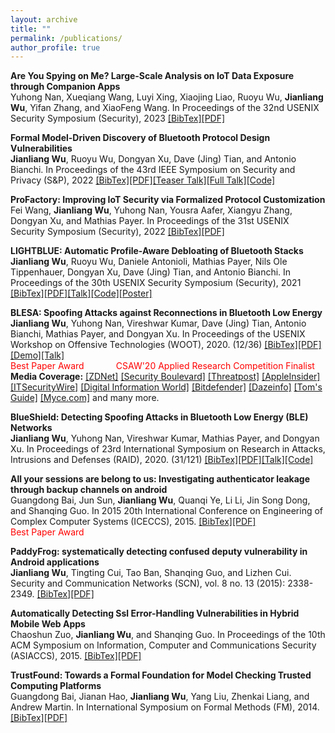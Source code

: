```yaml
---
layout: archive
title: ""
permalink: /publications/
author_profile: true
---
```

**Are You Spying on Me? Large‑Scale Analysis on IoT Data Exposure through Companion Apps**<br/>
Yuhong Nan, Xueqiang Wang, Luyi Xing, Xiaojing Liao, Ruoyu Wu, **Jianliang Wu**, Yifan Zhang, and XiaoFeng Wang. In Proceedings of the 32nd USENIX Security Symposium (Security), 2023
[[BibTex]](https://allenjlw.github.io/portfolio/bib-iotprofiler/)[[PDF]](https://github.com/allenjlw/allenjlw.github.io/raw/master/pdfpapers/iotprofiler.pdf)<br/>

**Formal Model-Driven Discovery of Bluetooth Protocol Design Vulnerabilities**<br/>
**Jianliang Wu**, Ruoyu Wu, Dongyan Xu, Dave (Jing) Tian, and Antonio Bianchi. In Proceedings of the 43rd IEEE Symposium on Security and Privacy (S&P), 2022
[[BibTex]](https://allenjlw.github.io/portfolio/bib-btverif/)[[PDF]](https://raw.githubusercontent.com/allenjlw/allenjlw.github.io/master/pdfpapers/btverif.pdf)[[Teaser Talk]](https://www.youtube.com/watch?v=ETXDSytyJzA&list=PL0pRF4xvoD0kDG7jJ6-muUa_Mj8wH-7kp&index=62)[[Full Talk]]()[[Code]](https://github.com/purseclab/btmodel_proverif)<br/>

**ProFactory: Improving IoT Security via Formalized Protocol Customization**<br/>
Fei Wang, **Jianliang Wu**, Yuhong Nan, Yousra Aafer, Xiangyu Zhang, Dongyan Xu, and Mathias Payer. In Proceedings of the 31st USENIX Security Symposium (Security), 2022
[[BibTex]](https://allenjlw.github.io/portfolio/bib-profactory/)[[PDF]](https://github.com/allenjlw/allenjlw.github.io/raw/master/pdfpapers/profactory.pdf)<br/>

**LIGHTBLUE: Automatic Profile-Aware Debloating of Bluetooth Stacks**<br/>
**Jianliang Wu**, Ruoyu Wu, Daniele Antonioli, Mathias Payer, Nils Ole Tippenhauer, Dongyan Xu, Dave (Jing) Tian, and Antonio Bianchi. In Proceedings of the 30th USENIX Security Symposium (Security), 2021
[[BibTex]](https://allenjlw.github.io/portfolio/bib-lightblue/)[[PDF]](https://github.com/allenjlw/allenjlw.github.io/raw/master/pdfpapers/lightblue.pdf)[[Talk]](https://allenjlw.github.io/talks/lightblue_talk/)[[Code]](https://github.com/purseclab/lightblue)[[Poster]](https://raw.githubusercontent.com/allenjlw/allenjlw.github.io/master/pdfpapers/lbposter.pdf)<br/>

**BLESA: Spoofing Attacks against Reconnections in Bluetooth Low Energy**<br/>
**Jianliang Wu**, Yuhong Nan, Vireshwar Kumar, Dave (Jing) Tian, Antonio Bianchi, Mathias Payer, and Dongyan Xu. In Proceedings of the USENIX Workshop on Offensive Technologies (WOOT), 2020. (12/36)
[[BibTex]](https://allenjlw.github.io/portfolio/bib-blesa/)[[PDF]](https://github.com/allenjlw/allenjlw.github.io/raw/master/pdfpapers/blesa.pdf)[[Demo]](https://allenjlw.github.io/talks/blesa_demo/)[[Talk]](https://allenjlw.github.io/talks/blesa_talk/)<br/>
<span style="color:red">Best Paper Award &nbsp; &nbsp; &nbsp; &nbsp; &nbsp; &nbsp; CSAW'20 Applied Research Competition Finalist</span><br/>
**Media Coverage:**
[[ZDNet]](https://www.zdnet.com/article/billions-of-devices-vulnerable-to-new-blesa-bluetooth-security-flaw/)
[[Security Boulevard]](https://securityboulevard.com/2020/07/bluetooth-reconnection-flaw-could-lead-to-spoofing-attacks/)
[[Threatpost]](https://threatpost.com/bluetooth-spoofing-bug-iot-devices/159291/)
[[AppleInsider]](https://appleinsider.com/articles/20/09/17/blesa-bluetooth-vulnerability-impacts-billions-of-devices-but-ios-users-are-safe)
[[ITSecurityWire]](https://itsecuritywire.com/quick-bytes/blesa-bluetooth-security-flaw-could-affect-billions-of-devices/)
[[Digital Information World]](https://www.digitalinformationworld.com/2020/09/the-new-blesa-bluetooth-security-flaw-can-keep-billions-of-devices-vulnerable.html)
[[Bitdefender]](https://www.bitdefender.com/box/blog/iot-news/new-blesa-bluetooth-vulnerability-affect-billions-iot-devices-researchers-warn/)
[[Dazeinfo]](https://dazeinfo.com/2020/09/17/bluetooth-vulnerability-blesa-devices-rick/)
[[Tom's Guide]](https://www.tomsguide.com/news/blesa-bluetooth-attack)
[[Myce.com]](https://www.myce.com/news/blesa-bluetooth-flaw-affects-iot-devices-94440/) and many more.

**BlueShield: Detecting Spoofing Attacks in Bluetooth Low Energy (BLE) Networks**<br/>
**Jianliang Wu**, Yuhong Nan, Vireshwar Kumar, Mathias Payer, and Dongyan Xu. In Proceedings of 23rd International Symposium on Research in Attacks, Intrusions and Defenses (RAID), 2020. (31/121)
[[BibTex]](https://allenjlw.github.io/portfolio/bib-blueshield/)[[PDF]](https://github.com/allenjlw/allenjlw.github.io/raw/master/pdfpapers/blueshield.pdf)[[Talk]](https://allenjlw.github.io/talks/blueshield_talk/)[[Code]](https://github.com/allenjlw/BlueShield)

**All your sessions are belong to us: Investigating authenticator leakage through backup channels on android**<br/>
Guangdong Bai, Jun Sun, **Jianliang Wu**, Quanqi Ye, Li Li, Jin Song Dong, and Shanqing Guo. In 2015 20th International Conference on Engineering of Complex Computer Systems (ICECCS), 2015.
[[BibTex]](https://allenjlw.github.io/portfolio/bib-all-your/)[[PDF]](https://ieeexplore.ieee.org/abstract/document/7384230)<br/>
<span style="color:red">Best Paper Award</span>

**PaddyFrog: systematically detecting confused deputy vulnerability in Android applications**<br/>
**Jianliang Wu**, Tingting Cui, Tao Ban, Shanqing Guo, and Lizhen Cui. Security and Communication Networks (SCN), vol. 8 no. 13 (2015): 2338-2349.
[[BibTex]](https://allenjlw.github.io/portfolio/bib-paddyfrog/)[[PDF]]((https://onlinelibrary.wiley.com/doi/full/10.1002/sec.1179))

**Automatically Detecting Ssl Error-Handling Vulnerabilities in Hybrid Mobile Web Apps**<br/>
Chaoshun Zuo, **Jianliang Wu**, and Shanqing Guo. In Proceedings of the 10th ACM Symposium on Information, Computer and Communications Security (ASIACCS), 2015.
[[BibTex]](https://allenjlw.github.io/portfolio/bib-ssl-error/)[[PDF]](https://dl.acm.org/citation.cfm?id=2714583)

**TrustFound: Towards a Formal Foundation for Model Checking Trusted Computing Platforms**<br/>
Guangdong Bai, Jianan Hao, **Jianliang Wu**, Yang Liu, Zhenkai Liang, and Andrew Martin. In International Symposium on Formal Methods (FM), 2014.
[[BibTex]](https://allenjlw.github.io/portfolio/bib-trustfound/)[[PDF]](https://link.springer.com/chapter/10.1007/978-3-319-06410-9_8)

